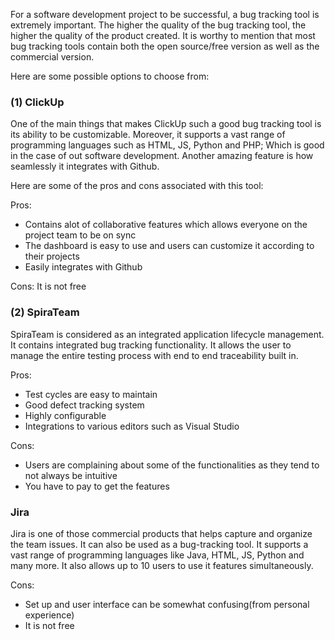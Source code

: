 For a software development project to be successful, a bug tracking tool is extremely important. The higher the quality of the bug tracking tool, the higher the quality of the product created. It is worthy to mention that most bug tracking tools contain both the open source/free version as well as the commercial version.

Here are some possible options to choose from:

### (1) ClickUp

One of the main things that makes ClickUp such a good bug tracking tool is its ability to be customizable. Moreover, it supports a vast range of programming languages such as HTML, JS, Python and PHP; Which is good in the case of out software development. Another amazing feature is how seamlessly it integrates with Github.

Here are some of the pros and cons associated with this tool:

Pros:

- Contains alot of collaborative features which allows everyone on the project team to be on sync
- The dashboard is easy to use and users can customize it according to their projects
- Easily integrates with Github

Cons: It is not free

### (2) SpiraTeam

SpiraTeam is considered as an integrated application lifecycle management. It contains integrated bug tracking functionality. It allows the user to manage the entire testing process with end to end traceability built in.

Pros:
- Test cycles are easy to maintain
- Good defect tracking system
- Highly configurable
- Integrations to various editors such as Visual Studio

Cons:
- Users are complaining about some of the functionalities as they tend to not always be intuitive
- You have to pay to get the features


### Jira

Jira is one of those commercial products that helps capture and organize the team issues. It can also be used as a bug-tracking tool. It supports a vast range of programming languages like Java, HTML, JS, Python and many more. It also allows up to 10 users to use it features simultaneously.

Cons:
- Set up and user interface can be somewhat confusing(from personal experience)
- It is not free





